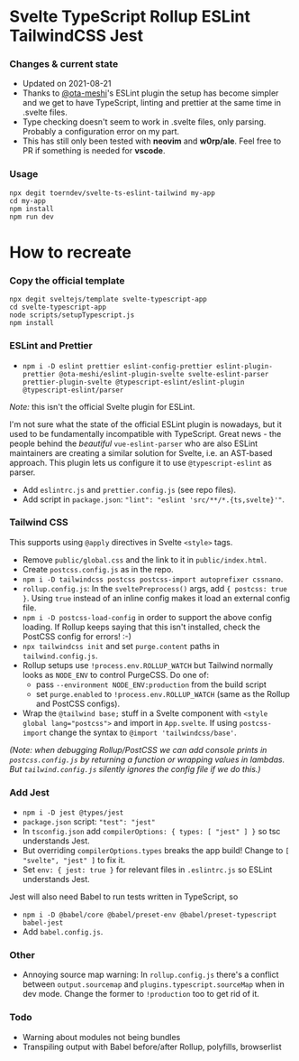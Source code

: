 # Svelte TypeScript Rollup ESLint TailwindCSS Jest

### Changes & current state

- Updated on 2021-08-21
- Thanks to [@ota-meshi](https://github.com/ota-meshi)'s ESLint plugin the setup has become simpler and we get to have TypeScript, linting and prettier at the same time in .svelte files.
- Type checking doesn't seem to work in .svelte files, only parsing. Probably a configuration error on my part.
- This has still only been tested with **neovim** and **w0rp/ale**. Feel free to PR if something is needed for **vscode**.

### Usage

```
npx degit toerndev/svelte-ts-eslint-tailwind my-app
cd my-app
npm install
npm run dev
```

# How to recreate

### Copy the official template

```
npx degit sveltejs/template svelte-typescript-app
cd svelte-typescript-app
node scripts/setupTypescript.js
npm install
```

### ESLint and Prettier

- `npm i -D eslint prettier eslint-config-prettier eslint-plugin-prettier @ota-meshi/eslint-plugin-svelte svelte-eslint-parser prettier-plugin-svelte @typescript-eslint/eslint-plugin @typescript-eslint/parser`

*Note:* this isn't the official Svelte plugin for ESLint.

I'm not sure what the state of the official ESLint plugin is nowadays, but it used to be fundamentally incompatible with TypeScript.
Great news - the people behind the *beautiful* `vue-eslint-parser` who are also ESLint maintainers are creating a similar solution for Svelte,
i.e. an AST-based approach.
This plugin lets us configure it to use `@typescript-eslint` as parser.

- Add `eslintrc.js` and `prettier.config.js` (see repo files).
- Add script in `package.json`: `"lint": "eslint 'src/**/*.{ts,svelte}'"`.

### Tailwind CSS

This supports using `@apply` directives in Svelte `<style>` tags.

- Remove `public/global.css` and the link to it in `public/index.html`.
- Create `postcss.config.js` as in the repo.
- `npm i -D tailwindcss postcss postcss-import autoprefixer cssnano`.
- `rollup.config.js`: In the `sveltePreprocess()` args, add `{ postcss: true }`. Using `true` instead of an inline config makes it load an external config file.
- `npm i -D postcss-load-config` in order to support the above config loading. If Rollup keeps saying that this isn't installed, check the PostCSS config for errors! :-)
- `npx tailwindcss init` and set `purge.content` paths in `tailwind.config.js`.
- Rollup setups use `!process.env.ROLLUP_WATCH` but Tailwind normally looks as `NODE_ENV` to control PurgeCSS. Do one of:
  - pass `--environment NODE_ENV:production` from the build script
  - set `purge.enabled` to `!process.env.ROLLUP_WATCH` (same as the Rollup and PostCSS configs).
- Wrap the `@tailwind base;` stuff in a Svelte component with `<style global lang="postcss">` and import in `App.svelte`. If using `postcss-import` change the syntax to `@import 'tailwindcss/base'`.

_(Note: when debugging Rollup/PostCSS we can add console prints in `postcss.config.js` by returning a function or wrapping values in lambdas. But `tailwind.config.js` silently ignores the config file if we do this.)_

### Add Jest

- `npm i -D jest @types/jest`
- `package.json` script: `"test": "jest"`
- In `tsconfig.json` add `compilerOptions: { types: [ "jest" ] }` so tsc understands Jest.
- But overriding `compilerOptions.types` breaks the app build! Change to `[ "svelte", "jest" ]` to fix it.
- Set `env: { jest: true }` for relevant files in `.eslintrc.js` so ESLint understands Jest.

Jest will also need Babel to run tests written in TypeScript, so

- `npm i -D @babel/core @babel/preset-env @babel/preset-typescript babel-jest`
- Add `babel.config.js`.


### Other

- Annoying source map warning: In `rollup.config.js` there's a conflict between `output.sourcemap` and `plugins.typescript.sourceMap` when in dev mode.
Change the former to `!production` too to get rid of it.

### Todo

- Warning about modules not being bundles
- Transpiling output with Babel before/after Rollup, polyfills, browserlist


